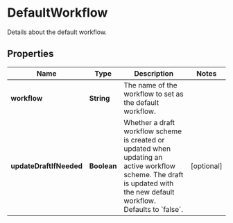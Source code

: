 

# DefaultWorkflow

Details about the default workflow.

## Properties

Name | Type | Description | Notes
------------ | ------------- | ------------- | -------------
**workflow** | **String** | The name of the workflow to set as the default workflow. | 
**updateDraftIfNeeded** | **Boolean** | Whether a draft workflow scheme is created or updated when updating an active workflow scheme. The draft is updated with the new default workflow. Defaults to &#x60;false&#x60;. |  [optional]



